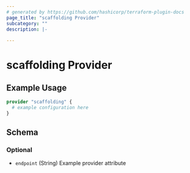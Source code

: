 ```yaml
---
# generated by https://github.com/hashicorp/terraform-plugin-docs
page_title: "scaffolding Provider"
subcategory: ""
description: |-
  
---
```


# scaffolding Provider



## Example Usage

```terraform
provider "scaffolding" {
  # example configuration here
}
```

<!-- schema generated by tfplugindocs -->
## Schema

### Optional

- `endpoint` (String) Example provider attribute
